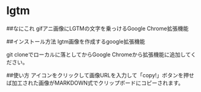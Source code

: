 # lgtm

##なにこれ
gifアニ画像にLGTMの文字を乗っけるGoogle Chrome拡張機能

##インストール方法
lgtm画像を作成するgoogle拡張機能

git cloneでローカルに落としてからGoogle Chromeから拡張機能に追加してください。

##使い方
アイコンをクリックして画像URLを入力して「copy!」ボタンを押せば加工された画像がMARKDOWN式でクリップボードにコピーされます。
